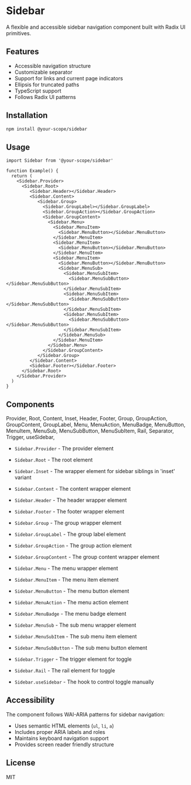 # Sidebar

A flexible and accessible sidebar navigation component built with Radix UI primitives.

## Features

- Accessible navigation structure
- Customizable separator
- Support for links and current page indicators
- Ellipsis for truncated paths
- TypeScript support
- Follows Radix UI patterns

## Installation

```bash
npm install @your-scope/sidebar
```

## Usage

```tsx
import Sidebar from '@your-scope/sidebar'

function Example() {
  return (
    <Sidebar.Provider>
      <Sidebar.Root>
         <Sidebar.Header></Sidebar.Header>
         <Sidebar.Content>
            <Sidebar.Group>
              <Sidebar.GroupLabel></Sidebar.GroupLabel>
              <Sidebar.GroupAction></Sidebar.GroupAction>
              <Sidebar.GroupContent>
                <Sidebar.Menu>
                  <Sidebar.MenuItem>
                    <Sidebar.MenuButton></Sidebar.MenuButton>
                  </Sidebar.MenuItem>
                  <Sidebar.MenuItem>
                    <Sidebar.MenuButton></Sidebar.MenuButton>
                  </Sidebar.MenuItem>
                  <Sidebar.MenuItem>
                    <Sidebar.MenuButton></Sidebar.MenuButton>
                    <Sidebar.MenuSub>
                      <Sidebar.MenuSubItem>
                        <Sidebar.MenuSubButton></Sidebar.MenuSubButton>
                      </Sidebar.MenuSubItem>
                      <Sidebar.MenuSubItem>
                        <Sidebar.MenuSubButton></Sidebar.MenuSubButton>
                      </Sidebar.MenuSubItem>
                      <Sidebar.MenuSubItem>
                        <Sidebar.MenuSubButton></Sidebar.MenuSubButton>
                      </Sidebar.MenuSubItem>
                    </Sidebar.MenuSub>
                  </Sidebar.MenuItem>
                </Sidebar.Menu>
              </Sidebar.GroupContent>
            </Sidebar.Group>
         </Sidebar.Content>
         <Sidebar.Footer></Sidebar.Footer>
      </Sidebar.Root>
    </Sidebar.Provider>
  )
}
```

## Components

Provider,
  Root,
  Content,
  Inset,
  Header,
  Footer,
  Group,
  GroupAction,
  GroupContent,
  GroupLabel,
  Menu,
  MenuAction,
  MenuBadge,
  MenuButton,
  MenuItem,
  MenuSub,
  MenuSubButton,
  MenuSubItem,
  Rail,
  Separator,
  Trigger,
  useSidebar,

- `Sidebar.Provider` - The provider element
- `Sidebar.Root` - The root element
- `Sidebar.Inset` - The wrapper element for sidebar siblings in 'inset' variant
- `Sidebar.Content` - The content wrapper element
- `Sidebar.Header` - The header wrapper element
- `Sidebar.Footer` - The footer wrapper element

- `Sidebar.Group` - The group wrapper element
- `Sidebar.GroupLabel` - The group label element
- `Sidebar.GroupAction` - The group action element
- `Sidebar.GroupContent` - The group content wrapper element

- `Sidebar.Menu` - The menu wrapper element
- `Sidebar.MenuItem` - The menu item element
- `Sidebar.MenuButton` - The menu button element
- `Sidebar.MenuAction` - The menu action element
- `Sidebar.MenuBadge` - The menu badge element

- `Sidebar.MenuSub` - The sub menu wrapper element
- `Sidebar.MenuSubItem` - The sub menu item element
- `Sidebar.MenuSubButton` - The sub menu button element

- `Sidebar.Trigger` - The trigger element for toggle
- `Sidebar.Rail` - The rail element for toggle
- `Sidebar.useSidebar` - The hook to control toggle manually

## Accessibility

The component follows WAI-ARIA patterns for sidebar navigation:
- Uses semantic HTML elements (`ul`, `li`, `a`)
- Includes proper ARIA labels and roles
- Maintains keyboard navigation support
- Provides screen reader friendly structure

## License

MIT
